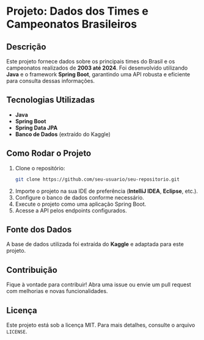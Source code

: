 # Projeto: Dados dos Times e Campeonatos Brasileiros

## Descrição
Este projeto fornece dados sobre os principais times do Brasil e os campeonatos realizados de **2003 até 2024**. Foi desenvolvido utilizando **Java** e o framework **Spring Boot**, garantindo uma API robusta e eficiente para consulta dessas informações.

## Tecnologias Utilizadas
- **Java**
- **Spring Boot**
- **Spring Data JPA**
- **Banco de Dados** (extraído do Kaggle)

## Como Rodar o Projeto
1. Clone o repositório:
   ```sh
   git clone https://github.com/seu-usuario/seu-repositorio.git
   ```
2. Importe o projeto na sua IDE de preferência (**IntelliJ IDEA**, **Eclipse**, etc.).
3. Configure o banco de dados conforme necessário.
4. Execute o projeto como uma aplicação Spring Boot.
5. Acesse a API pelos endpoints configurados.

## Fonte dos Dados
A base de dados utilizada foi extraída do **Kaggle** e adaptada para este projeto.

## Contribuição
Fique à vontade para contribuir! Abra uma issue ou envie um pull request com melhorias e novas funcionalidades.

## Licença
Este projeto está sob a licença MIT. Para mais detalhes, consulte o arquivo `LICENSE`.

